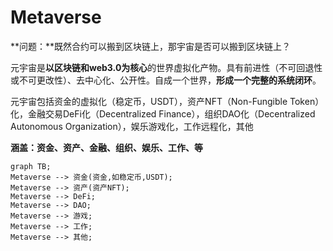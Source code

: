 # Metaverse

**问题：**既然合约可以搬到区块链上，那宇宙是否可以搬到区块链上？

元宇宙是**以区块链和web3.0为核心**的世界虚拟化产物。具有前进性（不可回退性或不可更改性）、去中心化、公开性。自成一个世界，**形成一个完整的系统闭环**。

元宇宙包括资金的虚拟化（稳定币，USDT），资产NFT（Non-Fungible Token）化，金融交易DeFi化（Decentralized Finance），组织DAO化（Decentralized Autonomous Organization），娱乐游戏化，工作远程化，其他

**涵盖：资金、资产、金融、组织、娱乐、工作、等**



```mermaid
graph TB;
Metaverse --> 资金(资金,如稳定币,USDT);
Metaverse --> 资产(资产NFT);
Metaverse --> DeFi;
Metaverse --> DAO;
Metaverse --> 游戏;
Metaverse --> 工作;
Metaverse --> 其他;

```

